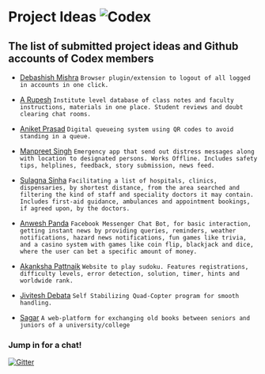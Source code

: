 # Project Ideas ![Codex](https://img.shields.io/badge/codex-2.0-blue.svg)
## The list of submitted project ideas and Github accounts of Codex members


* [Debashish Mishra](https://github.com/Zanark)
```Browser plugin/extension to logout of all logged in accounts in one click.```

* [A Rupesh](https://github.com/rupesh1310)
```Institute level database of class notes and faculty instructions, materials in one place. Student reviews and doubt clearing chat rooms.```

* [Aniket Prasad](https://github.com/aniketdgp)
```Digital queueing system using QR codes to avoid standing in a queue. ```

* [Manpreet Singh](https://github.com/manpreetsinghh)
```Emergency app that send out distress messages along with location to designated persons. Works Offline. Includes safety tips, helplines, feedback, story submission, news feed.```

* [Sulagna Sinha](https://github.com/SulagnaSinha)
```Facilitating a list of hospitals, clinics, dispensaries, by shortest distance, from the area searched and filtering the kind of staff and speciality doctors it may contain. Includes first-aid guidance, ambulances and appointment bookings, if agreed upon, by the doctors.```

* [Anwesh Panda](https://github.com/Pandacowbat)
```Facebook Messenger Chat Bot, for basic interaction, getting instant news by providing queries, reminders, weather notifications, hazard news notifications, fun games like trivia, and a casino system with games like coin flip, blackjack and dice, where the user can bet a specific amount of money.```

* [Akanksha Pattnaik](https://github.com/akapattnaik)
```Website to play sudoku. Features registrations, difficulty levels, error detection, solution, timer, hints and worldwide rank.```

* [Jivitesh Debata](https://github.com/JiviteshDebata)
```Self Stabilizing Quad-Copter program for smooth handling.```

* [Sagar](https://github.com/sagar9268)
```A web-platform for exchanging old books between seniors and juniors of a university/college```


### Jump in for a chat!

[![Gitter](https://img.shields.io/gitter/room/codexiter/Lobby.svg)](https://gitter.im/codexiter/Lobby?utm_source=badge&utm_medium=badge&utm_campaign=pr-badge&utm_content=badge)
